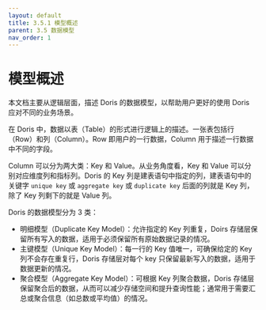 ```yaml
---
layout: default
title: 3.5.1 模型概述
parent: 3.5 数据模型
nav_order: 1
---
```


# 模型概述
本文档主要从逻辑层面，描述 Doris 的数据模型，以帮助用户更好的使用 Doris 应对不同的业务场景。

在 Doris 中，数据以表（Table）的形式进行逻辑上的描述。一张表包括行（Row）和列（Column）。Row 即用户的一行数据，Column 用于描述一行数据中不同的字段。

Column 可以分为两大类：Key 和 Value。从业务角度看，Key 和 Value 可以分别对应维度列和指标列。Doris 的 Key 列是建表语句中指定的列，建表语句中的关键字 `unique key` 或 `aggregate key` 或 `duplicate key` 后面的列就是 Key 列，除了 Key 列剩下的就是 Value 列。

Doris 的数据模型分为 3 类：
* 明细模型（Duplicate Key Model）：允许指定的 Key 列重复，Doirs 存储层保留所有写入的数据，适用于必须保留所有原始数据记录的情况。
* 主键模型（Unique Key Model）：每一行的 Key 值唯一，可确保给定的 Key 列不会存在重复行，Doris 存储层对每个 key 只保留最新写入的数据，适用于数据更新的情况。
* 聚合模型（Aggregate Key Model）：可根据 Key 列聚合数据，Doris 存储层保留聚合后的数据，从而可以减少存储空间和提升查询性能；通常用于需要汇总或聚合信息（如总数或平均值）的情况。
